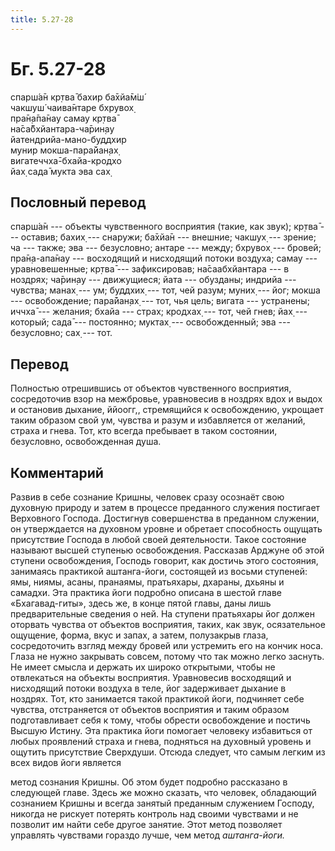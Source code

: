 ```yaml
---
title: 5.27-28
---
```


# Бг. 5.27-28
спарш́а̄н кр̣тва̄ бахир ба̄хйа̄м̇ш́<br/>
чакшуш́ чаива̄нтаре бхрувох̣<br/>
пра̄н̣а̄па̄нау самау кр̣тва̄<br/>
на̄са̄бхйантара-ча̄рин̣ау<br/>
йатендрийа-мано-буддхир<br/>
мунир мокша-пара̄йан̣ах̣<br/>
вигатеччха̄-бхайа-кродхо<br/>
йах̣ сада̄ мукта эва сах̣
## Пословный перевод

спарш́а̄н --- объекты чувственного восприятия (такие, как звук); кр̣тва̄ ---
оставив; бахих̣ --- снаружи; ба̄хйа̄н --- внешние; чакшух̣ --- зрение; ча
--- также; эва --- безусловно; антаре --- между; бхрувох̣ --- бровей;
пра̄н̣а-апа̄нау --- восходящий и нисходящий потоки воздуха; самау ---
уравновешенные; кр̣тва̄ --- зафиксировав; на̄саабхйантара --- в ноздрях;
ча̄рин̣ау --- движущиеся; йата --- обузданы; индрийа --- чувства; манах̣
--- ум; буддхих̣ --- тот, чей разум; муних̣ --- йог; мокша ---
освобождение; пара̄йан̣ах̣ --- тот, чья цель; вигата --- устранены; иччха̄
--- желания; бхайа --- страх; кродхах̣ --- тот, чей гнев; йах̣ ---
который; сада̄ --- постоянно; муктах̣ --- освобожденный; эва ---
безусловно; сах̣ --- тот.

## Перевод

Полностью отрешившись от объектов чувственного восприятия, сосредоточив
взор на межбровье, уравновесив в ноздрях вдох и выдох и остановив
дыхание, ййоогг,, стремящийся к освобождению, укрощает таким образом
свой ум, чувства и разум и избавляется от желаний, страха и гнева. Тот,
кто всегда пребывает в таком состоянии, безусловно, освобожденная душа.

## Комментарий

Развив в себе сознание Кришны, человек сразу осознаёт свою духовную
природу и затем в процессе преданного служения постигает Верховного
Господа. Достигнув совершенства в преданном служении, он утверждается на
духовном уровне и обретает способность ощущать присутствие Господа в
любой своей деятельности. Такое состояние называют высшей ступенью
освобождения. Рассказав Арджуне об этой ступени освобождения, Господь
говорит, как достичь этого состояния, занимаясь практикой аштанга-йоги,
состоящей из восьми ступеней: ямы, ниямы, асаны, пранаямы, пратьяхары,
дхараны, дхьяны и самадхи. Эта практика йоги подробно описана в шестой
главе «Бхагавад-гиты», здесь же, в конце пятой главы, даны лишь
предварительные сведения о ней. На ступени пратьяхары йог должен
оторвать чувства от объектов восприятия, таких, как звук, осязательное
ощущение, форма, вкус и запах, а затем, полузакрыв глаза, сосредоточить
взгляд между бровей или устремить его на кончик носа. Глаза не нужно
закрывать совсем, потому что так можно легко заснуть. Не имеет смысла и
держать их широко открытыми, чтобы не отвлекаться на объекты восприятия.
Уравновесив восходящий и нисходящий потоки воздуха в теле, йог
задерживает дыхание в ноздрях. Тот, кто занимается такой практикой йоги,
подчиняет себе чувства, отстраняется от объектов восприятия и таким
образом подготавливает себя к тому, чтобы обрести освобождение и постичь
Высшую Истину. Эта практика йоги помогает человеку избавиться от любых
проявлений страха и гнева, подняться на духовный уровень и ощутить
присутствие Сверхдуши. Отсюда следует, что самым легким из всех видов
йоги является

метод сознания Кришны. Об этом будет подробно рассказано в следующей
главе. Здесь же можно сказать, что человек, обладающий сознанием Кришны
и всегда занятый преданным служением Господу, никогда не рискует
потерять контроль над своими чувствами и не позволит им найти себе
другое занятие. Этот метод позволяет управлять чувствами гораздо лучше,
чем метод *аштанга-йоги.*
